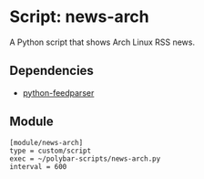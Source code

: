 # Script: news-arch

A Python script that shows Arch Linux RSS news.


## Dependencies

* [python-feedparser](https://github.com/kurtmckee/feedparser//)


## Module

```
[module/news-arch]
type = custom/script
exec = ~/polybar-scripts/news-arch.py
interval = 600
```
